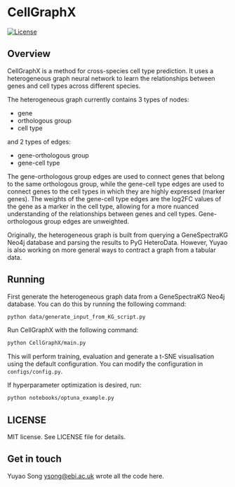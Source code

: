 # CellGraphX

[![License](https://img.shields.io/badge/license-MIT-blue.svg)](https://opensource.org/license/mit/)

## Overview

CellGraphX is a method for cross-species cell type prediction. It uses a heterogeneous graph neural network to learn the relationships between genes and cell types across different species.

The heterogeneous graph currently contains 3 types of nodes: 

- gene
- orthologous group
- cell type

and 2 types of edges: 

- gene-orthologous group
- gene-cell type

The gene-orthologous group edges are used to connect genes that belong to the same orthologous group, while the gene-cell type edges are used to connect genes to the cell types in which they are highly expressed (marker genes). The weights of the gene-cell type edges are the log2FC values of the gene as a marker in the cell type, allowing for a more nuanced understanding of the relationships between genes and cell types. Gene-orthologous group edges are unweighted.

Originally, the heterogeneous graph is built from querying a GeneSpectraKG Neo4j database and parsing the results to PyG HeteroData. However, Yuyao is also working on more general ways to contract a graph from a tabular data.

## Running

First generate the heterogeneous graph data from a GeneSpectraKG Neo4j database. You can do this by running the following command:

```bash
python data/generate_input_from_KG_script.py
```

Run CellGraphX with the following command:

```bash
python CellGraphX/main.py 
```

This will perform training, evaluation and generate a t-SNE visualisation using the default configuration. You can modify the configuration in `configs/config.py`.

If hyperparameter optimization is desired, run:

```bash
python notebooks/optuna_example.py
```


## LICENSE
MIT license. See LICENSE file for details.

## Get in touch

Yuyao Song <ysong@ebi.ac.uk> wrote all the code here. 
